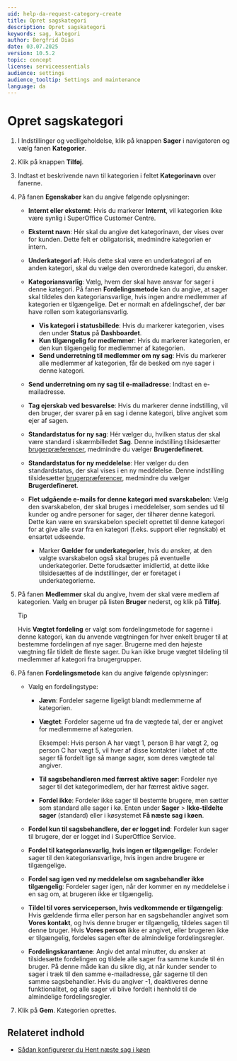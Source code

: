 ```yaml
---
uid: help-da-request-category-create
title: Opret sagskategori
description: Opret sagskategori
keywords: sag, kategori
author: Bergfrid Dias
date: 03.07.2025
version: 10.5.2
topic: concept
license: serviceessentials
audience: settings
audience_tooltip: Settings and maintenance
language: da
---
```


# Opret sagskategori

1. I Indstillinger og vedligeholdelse, klik på knappen **Sager** i navigatoren og vælg fanen **Kategorier**.

1. Klik på knappen **Tilføj**.

1. Indtast et beskrivende navn til kategorien i feltet **Kategorinavn** over fanerne.

1. På fanen **Egenskaber** kan du angive følgende oplysninger:

    * **Internt eller eksternt**: Hvis du markerer **Internt**, vil kategorien ikke være synlig i SuperOffice Customer Centre.

    * **Eksternt navn**: Hér skal du angive det kategorinavn, der vises over for kunden. Dette felt er obligatorisk, medmindre kategorien er intern.

    * **Underkategori af**: Hvis dette skal være en underkategori af en anden kategori, skal du vælge den overordnede kategori, du ønsker.

    * **Kategoriansvarlig**: Vælg, hvem der skal have ansvar for sager i denne kategori. På fanen **Fordelingsmetode** kan du angive, at sager skal tildeles den kategoriansvarlige, hvis ingen andre medlemmer af kategorien er tilgængelige. Det er normalt en afdelingschef, der bør have rollen som kategoriansvarlig.

        * **Vis kategori i statusbillede**: Hvis du markerer kategorien, vises den under **Status** på **Dashboardet**.
        * **Kun tilgængelig for medlemmer**: Hvis du markerer kategorien, er den kun tilgængelig for medlemmer af kategorien.
        * **Send underretning til medlemmer om ny sag**: Hvis du markerer alle medlemmer af kategorien, får de besked om nye sager i denne kategori.

    * **Send underretning om ny sag til e-mailadresse**: Indtast en e-mailadresse.

    * **Tag ejerskab ved besvarelse**: Hvis du markerer denne indstilling, vil den bruger, der svarer på en sag i denne kategori, blive angivet som ejer af sagen.

    * **Standardstatus for ny sag**: Hér vælger du, hvilken status der skal være standard i skærmbilledet **Sag**. Denne indstilling tilsidesætter [brugerpræferencer][1], medmindre du vælger **Brugerdefineret**.

    * **Standardstatus for ny meddelelse**: Her vælger du den standardstatus, der skal vises i en ny meddelelse. Denne indstilling tilsidesætter [brugerpræferencer][1], medmindre du vælger **Brugerdefineret**.

    * **Flet udgående e-mails for denne kategori med svarskabelon**: Vælg den svarskabelon, der skal bruges i meddelelser, som sendes ud til kunder og andre personer for sager, der tilhører denne kategori. Dette kan være en svarskabelon specielt oprettet til denne kategori for at give alle svar fra en kategori (f.eks. support eller regnskab) et ensartet udseende.

        * Marker **Gælder for underkategorier**, hvis du ønsker, at den valgte svarskabelon også skal bruges på eventuelle underkategorier. Dette forudsætter imidlertid, at dette ikke tilsidesættes af de indstillinger, der er foretaget i underkategorierne.

1. På fanen **Medlemmer** skal du angive, hvem der skal være medlem af kategorien. Vælg en bruger på listen **Bruger** nederst, og klik på **Tilføj**.

    > [!TIP]
    > Hvis **Vægtet fordeling** er valgt som fordelingsmetode for sagerne i denne kategori, kan du anvende vægtningen for hver enkelt bruger til at bestemme fordelingen af nye sager. Brugerne med den højeste vægtning får tildelt de fleste sager. Du kan ikke bruge vægtet tildeling til medlemmer af kategori fra brugergrupper.

1. På fanen **Fordelingsmetode** kan du angive følgende oplysninger:

    * Vælg en fordelingstype:

        * **Jævn**: Fordeler sagerne ligeligt blandt medlemmerne af kategorien.
        * **Vægtet**: Fordeler sagerne ud fra de vægtede tal, der er angivet for medlemmerne af kategorien.

           Eksempel: Hvis person A har vægt 1, person B har vægt 2, og person C har vægt 5, vil hver af disse kontakter i løbet af otte sager få fordelt lige så mange sager, som deres vægtede tal angiver.

        * **Til sagsbehandleren med færrest aktive sager**: Fordeler nye sager til det kategorimedlem, der har færrest aktive sager.
        * **Fordel ikke**: Fordeler ikke sager til bestemte brugere, men sætter som standard alle sager i kø. Enten under **Sager** > **Ikke-tildelte sager** (standard) eller i køsystemet **Få næste sag i køen**.

    * **Fordel kun til sagsbehandlere, der er logget ind**: Fordeler kun sager til brugere, der er logget ind i SuperOffice Service.

    * **Fordel til kategoriansvarlig, hvis ingen er tilgængelige**: Fordeler sager til den kategoriansvarlige, hvis ingen andre brugere er tilgængelige.

    * **Fordel sag igen ved ny meddelelse om sagsbehandler ikke tilgængelig**: Fordeler sager igen, når der kommer en ny meddelelse i en sag om, at brugeren ikke er tilgængelig.

    * **Tildel til vores serviceperson, hvis vedkommende er tilgængelig**: Hvis gældende firma eller person har en sagsbehandler angivet som **Vores kontakt**, og hvis denne bruger er tilgængelig, tildeles sagen til denne bruger. Hvis **Vores person** ikke er angivet, eller brugeren ikke er tilgængelig, fordeles sagen efter de almindelige fordelingsregler.

    * **Fordelingskarantæne**: Angiv det antal minutter, du ønsker at tilsidesætte fordelingen og tildele alle sager fra samme kunde til én bruger. På denne måde kan du sikre dig, at når kunder sender to sager i træk til den samme e-mailadresse, går sagerne til den samme sagsbehandler. Hvis du angiver -1, deaktiveres denne funktionalitet, og alle sager vil blive fordelt i henhold til de almindelige fordelingsregler.

1. Klik på **Gem**. Kategorien oprettes.

## Relateret indhold

* [Sådan konfigurerer du Hent næste sag i køen][3]

<!-- Referenced links -->
[1]: ../../../admin/preferences/learn/index.md
[3]: ../next-in-queue.md
